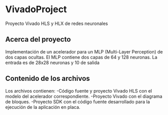 # VivadoProject
 Proyecto Vivado HLS y HLX de redes neuronales
 
 ## Acerca del proyecto
 Implementación de un acelerador para un MLP (Multi-Layer Perception) de dos capas ocultas.
 El MLP contiene dos capas de 64 y 128 neuronas.
 La entrada es de 28x28 neuronas y 10 de salida
 
 ## Contenido de los archivos
 Los archivos contienen:
   -Código fuente y proyecto Vivado HLS con el modelo del acelerador correspondiente.
   -Proyecto Vivado con el diagrama de bloques.
   -Proyecto SDK con el código fuente desarrollado para la ejecución de la aplicación en placa. 
